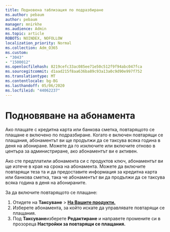 ```yaml
---
title: Подновена таблизация по подразбиране
ms.author: pebaum
author: pebaum
manager: mnirkhe
ms.audience: Admin
ms.topic: article
ROBOTS: NOINDEX, NOFOLLOW
localization_priority: Normal
ms.collection: Adm_O365
ms.custom:
- "3043"
- "1500012"
ms.openlocfilehash: 8219cefc33ac085ee71e50c512f9f94abc047fca
ms.sourcegitcommit: d1aad215f8aa636ba89c93a13a0c9d90e997f752
ms.translationtype: MT
ms.contentlocale: bg-BG
ms.lasthandoff: 05/06/2020
ms.locfileid: "44062237"
---
```

# <a name="renewing-your-subscription"></a>Подновяване на абонамента

Ако плащате с кредитна карта или банкова сметка, повтарящото се плащане е включено по подразбиране. Когато е включен повтарящи се плащания, абонаментът ви ще продължи да се таксува всяка година в деня на абониране. Можете да го изключите или включите отново в центъра за администриране, ако абонаментът ви е активен.

Ако сте предплатили абонамента си с продуктов ключ, абонаментът ви ще изтече в края на срока на абонамента. Можете да включите повтарящи теза та и да предоставите информация за кредитна карта или банкова сметка, така че абонаментът ви да продължи да се таксува всяка година в деня на абонираните.

За да включите повтарящото се плащане: 

1. Отидете на **Таксуване** > **[На Вашите продукти.](https://go.microsoft.com/fwlink/p/?linkid=842054)**
2. Изберете абонамента, за който искате да управлявате повтарящи се плащания.
3. Под **Таксуване**изберете **Редактиране** и направете промените си в прозореца **Настройки за повтарящи се плащания.** 